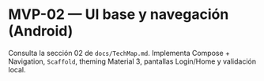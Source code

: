 # MVP-02 — UI base y navegación (Android)

Consulta la sección 02 de `docs/TechMap.md`. Implementa Compose + Navigation, `Scaffold`, theming Material 3, pantallas Login/Home y validación local.
